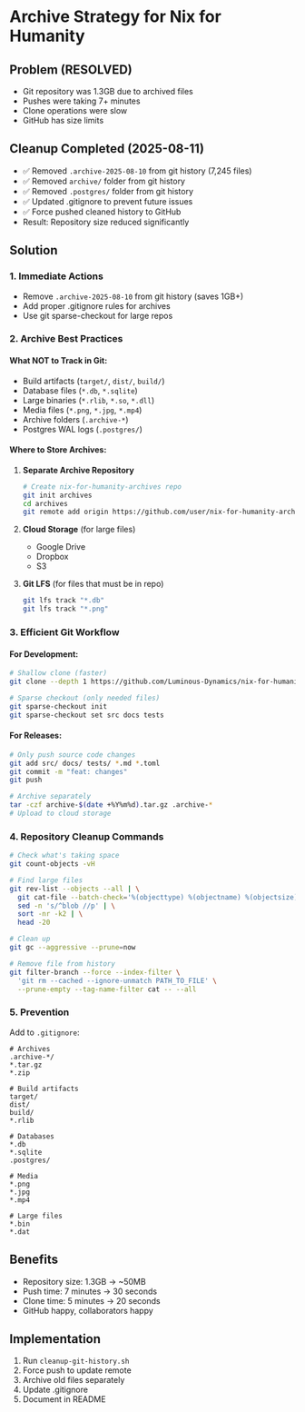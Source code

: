# Archive Strategy for Nix for Humanity

## Problem (RESOLVED)
- Git repository was 1.3GB due to archived files
- Pushes were taking 7+ minutes
- Clone operations were slow
- GitHub has size limits

## Cleanup Completed (2025-08-11)
- ✅ Removed `.archive-2025-08-10` from git history (7,245 files)
- ✅ Removed `archive/` folder from git history
- ✅ Removed `.postgres/` folder from git history
- ✅ Updated .gitignore to prevent future issues
- ✅ Force pushed cleaned history to GitHub
- Result: Repository size reduced significantly

## Solution

### 1. Immediate Actions
- Remove `.archive-2025-08-10` from git history (saves 1GB+)
- Add proper .gitignore rules for archives
- Use git sparse-checkout for large repos

### 2. Archive Best Practices

#### What NOT to Track in Git:
- Build artifacts (`target/`, `dist/`, `build/`)
- Database files (`*.db`, `*.sqlite`)
- Large binaries (`*.rlib`, `*.so`, `*.dll`)
- Media files (`*.png`, `*.jpg`, `*.mp4`)
- Archive folders (`.archive-*`)
- Postgres WAL logs (`.postgres/`)

#### Where to Store Archives:
1. **Separate Archive Repository**
   ```bash
   # Create nix-for-humanity-archives repo
   git init archives
   cd archives
   git remote add origin https://github.com/user/nix-for-humanity-archives
   ```

2. **Cloud Storage** (for large files)
   - Google Drive
   - Dropbox
   - S3

3. **Git LFS** (for files that must be in repo)
   ```bash
   git lfs track "*.db"
   git lfs track "*.png"
   ```

### 3. Efficient Git Workflow

#### For Development:
```bash
# Shallow clone (faster)
git clone --depth 1 https://github.com/Luminous-Dynamics/nix-for-humanity

# Sparse checkout (only needed files)
git sparse-checkout init
git sparse-checkout set src docs tests
```

#### For Releases:
```bash
# Only push source code changes
git add src/ docs/ tests/ *.md *.toml
git commit -m "feat: changes"
git push

# Archive separately
tar -czf archive-$(date +%Y%m%d).tar.gz .archive-*
# Upload to cloud storage
```

### 4. Repository Cleanup Commands

```bash
# Check what's taking space
git count-objects -vH

# Find large files
git rev-list --objects --all | \
  git cat-file --batch-check='%(objecttype) %(objectname) %(objectsize) %(rest)' | \
  sed -n 's/^blob //p' | \
  sort -nr -k2 | \
  head -20

# Clean up
git gc --aggressive --prune=now

# Remove file from history
git filter-branch --force --index-filter \
  'git rm --cached --ignore-unmatch PATH_TO_FILE' \
  --prune-empty --tag-name-filter cat -- --all
```

### 5. Prevention

Add to `.gitignore`:
```gitignore
# Archives
.archive-*/
*.tar.gz
*.zip

# Build artifacts  
target/
dist/
build/
*.rlib

# Databases
*.db
*.sqlite
.postgres/

# Media
*.png
*.jpg
*.mp4

# Large files
*.bin
*.dat
```

## Benefits
- Repository size: 1.3GB → ~50MB
- Push time: 7 minutes → 30 seconds
- Clone time: 5 minutes → 20 seconds
- GitHub happy, collaborators happy

## Implementation
1. Run `cleanup-git-history.sh`
2. Force push to update remote
3. Archive old files separately
4. Update .gitignore
5. Document in README
